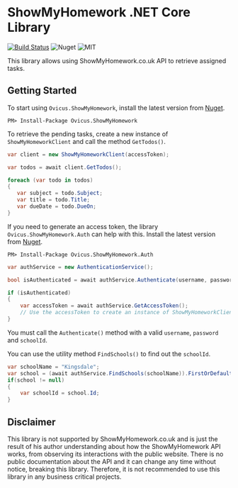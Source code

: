 # ShowMyHomework .NET Core Library

[![Build Status](https://travis-ci.com/ovicus/ShowMyHomework-dotnet.svg?branch=master)](https://travis-ci.com/ovicus/ShowMyHomework-dotnet)
![Nuget](https://img.shields.io/nuget/v/Ovicus.ShowMyHomework)
![MIT](https://img.shields.io/github/license/ovicus/ShowMyHomework-dotnet)

This library allows using ShowMyHomework.co.uk API to retrieve assigned tasks.

## Getting Started
To start using `Ovicus.ShowMyHomework`, install the latest version from [Nuget](https://www.nuget.org/packages/Ovicus.ShowMyHomework/).

`PM> Install-Package Ovicus.ShowMyHomework`

To retrieve the pending tasks, create a new instance of `ShowMyHomeworkClient` and call the method `GetTodos()`.

```csharp
var client = new ShowMyHomeworkClient(accessToken);

var todos = await client.GetTodos();

foreach (var todo in todos)
{
   var subject = todo.Subject; 
   var title = todo.Title;
   var dueDate = todo.DueOn; 
}
```

If you need to generate an access token, the library `Ovicus.ShowMyHomework.Auth` can help with this. Install the latest version from [Nuget](https://www.nuget.org/packages/Ovicus.ShowMyHomework.Auth/).

`PM> Install-Package Ovicus.ShowMyHomework.Auth`

```csharp
var authService = new AuthenticationService();

bool isAuthenticated = await authService.Authenticate(username, password, schoolId);

if (isAuthenticated)
{
    var accessToken = await authService.GetAccessToken();
    // Use the accessToken to create an instance of ShowMyHomeworkClient
}
```

You must call the `Authenticate()` method with a valid `username`, `password` and `schoolId`. 

You can use the utility method `FindSchools()` to find out the `schoolId`.

```csharp
var schoolName = "Kingsdale";
var school = (await authService.FindSchools(schoolName)).FirstOrDefault();
if(school != null)
{
    var schoolId = school.Id;
}
```

## Disclaimer
This library is not supported by ShowMyHomework.co.uk and is just the result of his author understanding about how the ShowMyHomework API works, 
from observing its interactions with the public website. There is no public documentation about the API and it can change any time
without notice, breaking this library. Therefore, it is not recommended to use this library in any business critical projects.